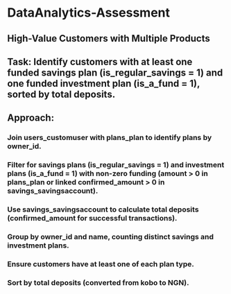 # DataAnalytics-Assessment
## High-Value Customers with Multiple Products
## Task: Identify customers with at least one funded savings plan (is_regular_savings = 1) and one funded investment plan (is_a_fund = 1), sorted by total deposits.

## Approach:

### Join users_customuser with plans_plan to identify plans by owner_id.
### Filter for savings plans (is_regular_savings = 1) and investment plans (is_a_fund = 1) with non-zero funding (amount > 0 in plans_plan or linked confirmed_amount > 0 in savings_savingsaccount).
### Use savings_savingsaccount to calculate total deposits (confirmed_amount for successful transactions).
### Group by owner_id and name, counting distinct savings and investment plans.
### Ensure customers have at least one of each plan type.
### Sort by total deposits (converted from kobo to NGN).
